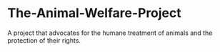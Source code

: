 # The-Animal-Welfare-Project
A project that advocates for the humane treatment of animals and the protection of their rights.
